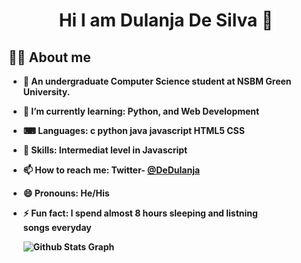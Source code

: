 <h1 align="center">Hi I am Dulanja De Silva 👋</h1>

<b><h2>🙇‍♀ About me</h2>

- 🏫 An undergraduate Computer Science student at NSBM Green University.
- 🌱 I’m currently learning: Python,  and Web Development 
- ⌨ Languages: c python java javascript HTML5 CSS 
- 🤖 Skills: Intermediat level in Javascript  
- 📫 How to reach me: Twitter- <a href="https://twitter.com/DeDulanja">@DeDulanja</a>
- 😄 Pronouns: He/His
- ⚡ Fun fact: I spend almost 8 hours sleeping and listning songs everyday

  
  
  ![ Github Stats Graph](https://github-profile-summary-cards.vercel.app/api/cards/profile-details?username=dula2000&theme=radical&hide_border=true)
